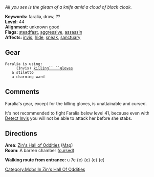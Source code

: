 *All you see is the gleam of a knife amid a cloud of black cloak.*

**Keywords:** faralia, drow, ??  
**Level:** 44  
**Alignment:** unknown good  
**Flags:** [steadfast](Sentinel_Mobs.md "wikilink"),
[aggressive](Aggressive_Mobs.md "wikilink"),
[assassin](Assassin_Mobs.md "wikilink")  
**Affects:** [invis](Invis.md "wikilink"), [hide](Hide.md "wikilink"),
[sneak](Sneak.md "wikilink"), [sanctuary](Sanctuary.md "wikilink")

## Gear

`Faralia is using:`  
<worn on hands>`     (Invis) `[`killing`` ``gloves`](Killing_Gloves.md "wikilink")  
<held in offhand>`   a stiletto`  
<worn about body>`   a charming ward`

## Comments

Faralia's gear, except for the killing gloves, is unattainable and
cursed.

It's not recommended to fight Faralia below level 41, because even with
[Detect Invis](Detect_Invis "wikilink") you will not be able to attack
her before she stabs.

## Directions

**Area:** [Zin's Hall of
Oddities](:Category:Zin's_Hall_Of_Oddities.md "wikilink")
([Map](Zin's_Hall_Of_Oddities_Map.md "wikilink"))  
**Room:** A barren chamber ([cursed](Cursed_Rooms.md "wikilink"))

**Walking route from entrance:** u 7e {e} {e} {e} {e}

[Category:Mobs In Zin's Hall Of
Oddities](Category:Mobs_In_Zin's_Hall_Of_Oddities "wikilink")

